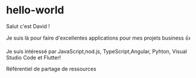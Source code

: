 # hello-world

Salut c'est David !

Je suis là pour faire d'excellentes applications pour mes projets business 👍

Je suis intéressé par JavaScript,nod.js, TypeScript,Angular, Pyhton, Visual Studio Code et  Flutter!

Référentiel de partage de ressources

